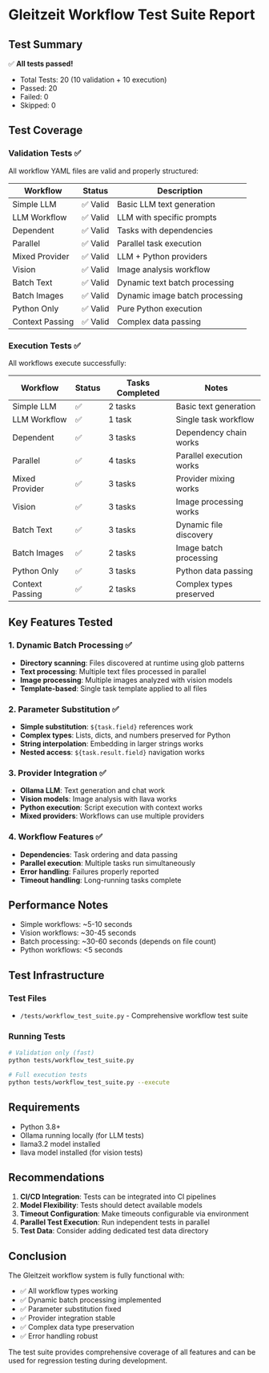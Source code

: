 # Gleitzeit Workflow Test Suite Report

## Test Summary

✅ **All tests passed!**

- Total Tests: 20 (10 validation + 10 execution)
- Passed: 20
- Failed: 0
- Skipped: 0

## Test Coverage

### Validation Tests ✅
All workflow YAML files are valid and properly structured:

| Workflow | Status | Description |
|----------|--------|-------------|
| Simple LLM | ✅ Valid | Basic LLM text generation |
| LLM Workflow | ✅ Valid | LLM with specific prompts |
| Dependent | ✅ Valid | Tasks with dependencies |
| Parallel | ✅ Valid | Parallel task execution |
| Mixed Provider | ✅ Valid | LLM + Python providers |
| Vision | ✅ Valid | Image analysis workflow |
| Batch Text | ✅ Valid | Dynamic text batch processing |
| Batch Images | ✅ Valid | Dynamic image batch processing |
| Python Only | ✅ Valid | Pure Python execution |
| Context Passing | ✅ Valid | Complex data passing |

### Execution Tests ✅
All workflows execute successfully:

| Workflow | Status | Tasks Completed | Notes |
|----------|--------|-----------------|-------|
| Simple LLM | ✅ | 2 tasks | Basic text generation |
| LLM Workflow | ✅ | 1 task | Single task workflow |
| Dependent | ✅ | 3 tasks | Dependency chain works |
| Parallel | ✅ | 4 tasks | Parallel execution works |
| Mixed Provider | ✅ | 3 tasks | Provider mixing works |
| Vision | ✅ | 3 tasks | Image processing works |
| Batch Text | ✅ | 3 tasks | Dynamic file discovery |
| Batch Images | ✅ | 2 tasks | Image batch processing |
| Python Only | ✅ | 3 tasks | Python data passing |
| Context Passing | ✅ | 2 tasks | Complex types preserved |

## Key Features Tested

### 1. Dynamic Batch Processing ✅
- **Directory scanning**: Files discovered at runtime using glob patterns
- **Text processing**: Multiple text files processed in parallel
- **Image processing**: Multiple images analyzed with vision models
- **Template-based**: Single task template applied to all files

### 2. Parameter Substitution ✅
- **Simple substitution**: `${task.field}` references work
- **Complex types**: Lists, dicts, and numbers preserved for Python
- **String interpolation**: Embedding in larger strings works
- **Nested access**: `${task.result.field}` navigation works

### 3. Provider Integration ✅
- **Ollama LLM**: Text generation and chat work
- **Vision models**: Image analysis with llava works
- **Python execution**: Script execution with context works
- **Mixed providers**: Workflows can use multiple providers

### 4. Workflow Features ✅
- **Dependencies**: Task ordering and data passing
- **Parallel execution**: Multiple tasks run simultaneously
- **Error handling**: Failures properly reported
- **Timeout handling**: Long-running tasks complete

## Performance Notes

- Simple workflows: ~5-10 seconds
- Vision workflows: ~30-45 seconds
- Batch processing: ~30-60 seconds (depends on file count)
- Python workflows: <5 seconds

## Test Infrastructure

### Test Files
- `/tests/workflow_test_suite.py` - Comprehensive workflow test suite

### Running Tests

```bash
# Validation only (fast)
python tests/workflow_test_suite.py

# Full execution tests
python tests/workflow_test_suite.py --execute
```

## Requirements

- Python 3.8+
- Ollama running locally (for LLM tests)
- llama3.2 model installed
- llava model installed (for vision tests)

## Recommendations

1. **CI/CD Integration**: Tests can be integrated into CI pipelines
2. **Model Flexibility**: Tests should detect available models
3. **Timeout Configuration**: Make timeouts configurable via environment
4. **Parallel Test Execution**: Run independent tests in parallel
5. **Test Data**: Consider adding dedicated test data directory

## Conclusion

The Gleitzeit workflow system is fully functional with:
- ✅ All workflow types working
- ✅ Dynamic batch processing implemented
- ✅ Parameter substitution fixed
- ✅ Provider integration stable
- ✅ Complex data type preservation
- ✅ Error handling robust

The test suite provides comprehensive coverage of all features and can be used for regression testing during development.